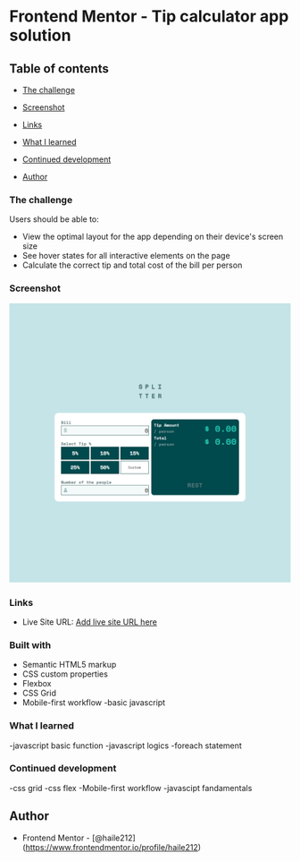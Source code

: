 # Frontend Mentor - Tip calculator app solution

## Table of contents

  - [The challenge](#the-challenge)
  - [Screenshot](#screenshot)
  - [Links](#links)
  - [What I learned](#what-i-learned)
  - [Continued development](#continued-development)

- [Author](#author)

### The challenge

Users should be able to:

- View the optimal layout for the app depending on their device's screen size
- See hover states for all interactive elements on the page
- Calculate the correct tip and total cost of the bill per person

### Screenshot

![](./screenshot/desktop.jpg)

### Links

- Live Site URL: [Add live site URL here](https://your-live-site-url.com)

### Built with

- Semantic HTML5 markup
- CSS custom properties
- Flexbox
- CSS Grid
- Mobile-first workflow
-basic javascript 


### What I learned

-javascript basic function
-javascript logics
-foreach statement

### Continued development

-css grid
-css flex
-Mobile-first workflow
-javascipt fandamentals


## Author

- Frontend Mentor - [@haile212]
(https://www.frontendmentor.io/profile/haile212)

